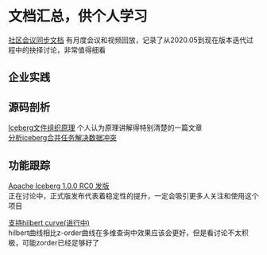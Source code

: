 # 文档汇总，供个人学习
[社区会议同步文档](https://docs.google.com/document/d/1YuGhUdukLP5gGiqCbk0A5_Wifqe2CZWgOd3TbhY3UQg/edit) 
有月度会议和视频回放，记录了从2020.05到现在版本迭代过程中的抉择讨论，非常值得细看     

## 企业实践

## 源码剖析
[Iceberg文件组织原理](https://mp.weixin.qq.com/s/QE-odbd5O2LBFg3RU1gJPQ) 
个人认为原理讲解得特别清楚的一篇文章     
[分析iceberg合并任务解决数据冲突](https://zhuanlan.zhihu.com/p/506740221)  


## 功能跟踪

[Apache Iceberg 1.0.0 RC0 发版](https://lists.apache.org/thread/cr53bdjssovscf79wzhjck9cqs7pt6y3)    
正在讨论中，正式版发布代表着稳定性的提升，一定会吸引更多人关注和使用这个项目  

[支持hilbert curve(进行中)](https://github.com/apache/iceberg/pull/5824)  
hilbert曲线相比z-order曲线在多维查询中效果应该会更好，但是看讨论不太积极，可能zorder已经足够好了


